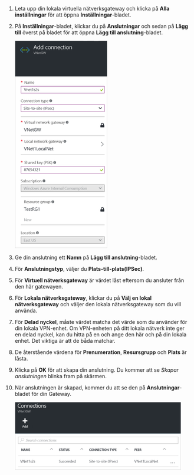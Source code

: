 1. Leta upp din lokala virtuella nätverksgateway och klicka på **Alla inställningar** för att öppna **Inställningar**-bladet.
2. På **Inställningar**-bladet, klickar du på **Anslutningar** och sedan på **Lägg till** överst på bladet för att öppna **Lägg till anslutning**-bladet.
   
    ![Skapa en plats-till-plats-anslutning](./media/vpn-gateway-add-site-to-site-connection-rm-portal-include/addconnection250.png)
3. Ge din anslutning ett **Namn** på **Lägg till anslutning**-bladet. 
4. För **Anslutningstyp**, väljer du **Plats-till-plats(IPSec)**.
5. För **Virtuell nätverksgateway** är värdet låst eftersom du ansluter från den här gatewayen.
6. För **Lokala nätverksgateway**, klickar du på **Välj en lokal nätverksgateway** och väljer den lokala nätverksgateway som du vill använda. 
7. För **Delad nyckel**, måste värdet matcha det värde som du använder för din lokala VPN-enhet. Om VPN-enheten på ditt lokala nätverk inte ger en delad nyckel, kan du hitta på en och ange den här och på din lokala enhet. Det viktiga är att de båda matchar.
8. De återstående värdena för **Prenumeration**, **Resursgrupp** och **Plats** är låsta.
9. Klicka på **OK** för att skapa din anslutning. Du kommer att se *Skapar anslutningen* blinka fram på skärmen.
10. När anslutningen är skapad, kommer du att se den på **Anslutningar**-bladet för din Gateway.
    
    ![Skapa en plats-till-plats-anslutning](./media/vpn-gateway-add-site-to-site-connection-rm-portal-include/connectionstatus450.png)

<!--HONumber=Sep16_HO3-->


